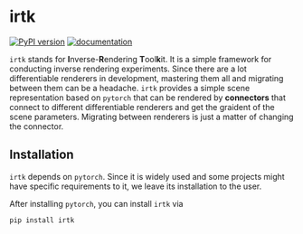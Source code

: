 # irtk
[![PyPI version](https://badge.fury.io/py/irtk.svg?kill_cache=1)](https://badge.fury.io/py/irtk)
[![documentation](https://github.com/uci-rendering/inv-render-toolkit/actions/workflows/documentation.yml/badge.svg)](https://uci-rendering.github.io/irtk/)

`irtk` stands for **I**nverse-**R**endering **T**ool**k**it. It is a simple framework for conducting inverse rendering experiments. Since there are a lot differentiable renderers in development, mastering them all and migrating between them can be a headache. `irtk` provides a simple scene representation based on `pytorch` that can be rendered by **connectors** that connect to different differentiable renderers and get the graident of the scene parameters. Migrating between renderers is just a matter of changing the connector. 

## Installation
`irtk` depends on `pytorch`. Since it is widely used and some projects might have specific requirements to it, we leave its installation to the user. 

After installing `pytorch`, you can install `irtk` via
```
pip install irtk
```
